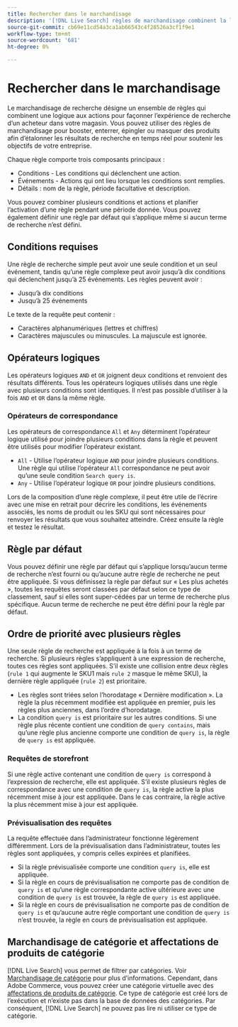 ```yaml
---
title: Rechercher dans le marchandisage
description: '[!DNL Live Search] règles de marchandisage combinent la logique aux actions pour façonner l’expérience d’achat.'
source-git-commit: cb69e11cd54a3ca1ab66543c4f28526a3cf1f9e1
workflow-type: tm+mt
source-wordcount: '681'
ht-degree: 0%

---
```


# Rechercher dans le marchandisage

Le marchandisage de recherche désigne un ensemble de règles qui combinent une logique aux actions pour façonner l’expérience de recherche d’un acheteur dans votre magasin. Vous pouvez utiliser des règles de marchandisage pour booster, enterrer, épingler ou masquer des produits afin d’étalonner les résultats de recherche en temps réel pour soutenir les objectifs de votre entreprise.

Chaque règle comporte trois composants principaux :

* Conditions - Les conditions qui déclenchent une action.
* Événements - Actions qui ont lieu lorsque les conditions sont remplies.
* Détails : nom de la règle, période facultative et description.

Vous pouvez combiner plusieurs conditions et actions et planifier l’activation d’une règle pendant une période donnée. Vous pouvez également définir une règle par défaut qui s’applique même si aucun terme de recherche n’est défini.

## Conditions requises

Une règle de recherche simple peut avoir une seule condition et un seul événement, tandis qu’une règle complexe peut avoir jusqu’à dix conditions qui déclenchent jusqu’à 25 événements.
Les règles peuvent avoir :

* Jusqu’à dix conditions
* Jusqu’à 25 événements

Le texte de la requête peut contenir :

* Caractères alphanumériques (lettres et chiffres)
* Caractères majuscules ou minuscules. La majuscule est ignorée.

## Opérateurs logiques

Les opérateurs logiques `AND` et `OR` joignent deux conditions et renvoient des résultats différents. Tous les opérateurs logiques utilisés dans une règle avec plusieurs conditions sont identiques. Il n’est pas possible d’utiliser à la fois `AND` et `OR` dans la même règle.

### Opérateurs de correspondance

Les opérateurs de correspondance `All` et `Any` déterminent l’opérateur logique utilisé pour joindre plusieurs conditions dans la règle et peuvent être utilisés pour modifier l’opérateur existant.

* `All` - Utilise l’opérateur logique `AND` pour joindre plusieurs conditions. Une règle qui utilise l’opérateur `All` correspondance ne peut avoir qu’une seule condition `Search query is`.
* `Any` - Utilise l’opérateur logique `OR` pour joindre plusieurs conditions.

Lors de la composition d’une règle complexe, il peut être utile de l’écrire avec une mise en retrait pour décrire les conditions, les événements associés, les noms de produit ou les SKU qui sont nécessaires pour renvoyer les résultats que vous souhaitez atteindre. Créez ensuite la règle et testez le résultat.

## Règle par défaut

Vous pouvez définir une règle par défaut qui s’applique lorsqu’aucun terme de recherche n’est fourni ou qu’aucune autre règle de recherche ne peut être appliquée. Si vous définissez la règle par défaut sur « Les plus achetés », toutes les requêtes seront classées par défaut selon ce type de classement, sauf si elles sont super-cédées par un terme de recherche plus spécifique. Aucun terme de recherche ne peut être défini pour la règle par défaut.

## Ordre de priorité avec plusieurs règles

Une seule règle de recherche est appliquée à la fois à un terme de recherche.
Si plusieurs règles s’appliquent à une expression de recherche, toutes ces règles sont appliquées. S’il existe une collision entre deux règles (`rule 1` qui augmente le SKU1 mais `rule 2` masque le même SKU), la dernière règle appliquée (`rule 2`) est prioritaire.

* Les règles sont triées selon l’horodatage « Dernière modification ». La règle la plus récemment modifiée est appliquée en premier, puis les règles plus anciennes, dans l’ordre d’horodatage.
* La condition `query is` est prioritaire sur les autres conditions. Si une règle plus récente contient une condition de `query contains`, mais qu’une règle plus ancienne comporte une condition de `query is`, la règle de `query is` est appliquée.

### Requêtes de storefront

Si une règle active contenant une condition de `query is` correspond à l’expression de recherche, elle est appliquée. S’il existe plusieurs règles de correspondance avec une condition de `query is`, la règle active la plus récemment mise à jour est appliquée.
Dans le cas contraire, la règle active la plus récemment mise à jour est appliquée.

### Prévisualisation des requêtes

La requête effectuée dans l’administrateur fonctionne légèrement différemment. Lors de la prévisualisation dans l’administrateur, toutes les règles sont appliquées, y compris celles expirées et planifiées.

* Si la règle prévisualisée comporte une condition `query is`, elle est appliquée.
* Si la règle en cours de prévisualisation ne comporte pas de condition de `query is` et qu’une règle correspondante active ultérieure avec une condition de `query is` est trouvée, la règle de `query is` est appliquée.
* Si la règle en cours de prévisualisation ne comporte pas de condition de `query is` et qu’aucune autre règle comportant une condition de `query is` n’est trouvée, la règle en cours de prévisualisation est appliquée.

## Marchandisage de catégorie et affectations de produits de catégorie

[!DNL Live Search] vous permet de filtrer par catégories. Voir [Marchandisage de catégorie](category-merch.md) pour plus d’informations.
Cependant, dans Adobe Commerce, vous pouvez créer une catégorie virtuelle avec des [affectations de produits de catégorie](https://experienceleague.adobe.com/docs/commerce-admin/catalog/categories/products-in-category/categories-product-assignments.html?lang=fr). Ce type de catégorie est créé lors de l’exécution et n’existe pas dans la base de données des catégories. Par conséquent, [!DNL Live Search] ne pouvez pas lire ni utiliser ce type de catégorie.
